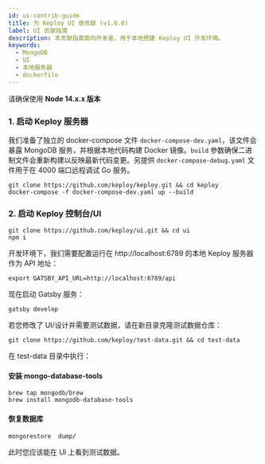 ```yaml
---
id: ui-contrib-guide
title: 为 Keploy UI 做贡献 (v1.0.0)
label: UI 贡献指南
description: 本贡献指南面向开发者，用于本地搭建 Keploy UI 开发环境。
keywords:
  - MongoDB
  - UI
  - 本地服务器
  - dockerfile
---
```


请确保使用 **Node 14.x.x 版本**

### 1. 启动 Keploy 服务器

我们准备了独立的 docker-compose 文件 `docker-compose-dev.yaml`，该文件会暴露 MongoDB 服务，并根据本地代码构建 Docker 镜像。`build` 参数确保二进制文件会重新构建以反映最新代码变更。另提供 `docker-compose-debug.yaml` 文件用于在 4000 端口远程调试 Go 服务。

```shell
git clone https://github.com/keploy/keploy.git && cd keploy
docker-compose -f docker-compose-dev.yaml up --build
```

### 2. 启动 Keploy 控制台/UI

```shell
git clone https://github.com/keploy/ui.git && cd ui
npm i
```

开发环境下，我们需要配置运行在 http://localhost:6789 的本地 Keploy 服务器作为 API 地址：

```shell
export GATSBY_API_URL=http://localhost:6789/api
```

现在启动 Gatsby 服务：

```shell
gatsby develop
```

若您修改了 UI/设计并需要测试数据，请在新目录克隆测试数据仓库：

```shell
git clone https://github.com/keploy/test-data.git && cd test-data
```

在 test-data 目录中执行：

#### 安装 mongo-database-tools

```
brew tap mongodb/brew
brew install mongodb-database-tools
```

#### 恢复数据库

```
mongorestore  dump/
```

此时您应该能在 UI 上看到测试数据。